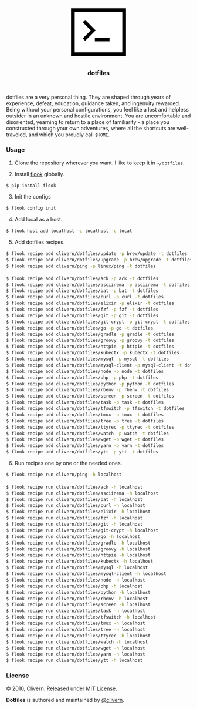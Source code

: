 <p align="center">
    <img src="/img/logo.png" width="150" />
    <h3 align="center">dotfiles</h3>
</p>
<br/>

dotfiles are a very personal thing. They are shaped through years of experience, defeat, education, guidance taken, and ingenuity rewarded. Being without your personal configurations, you feel like a lost and helpless outsider in an unknown and hostile environment. You are uncomfortable and disoriented, yearning to return to a place of familiarity - a place you constructed through your own adventures, where all the shortcuts are well-traveled, and which you proudly call `$HOME`.


### Usage

1. Clone the repository wherever you want. I like to keep it in `~/dotfiles`.

2. Install [flook](https://github.com/norwik/flook/) globally.

```zsh
$ pip install flook
```

3. Init the configs

```zsh
$ flook config init
```

4. Add local as a host.

```zsh
$ flook host add localhost -i localhost -c local
```

5. Add dotfiles recipes.

```zsh
$ flook recipe add clivern/dotfiles/update -p brew/update -t dotfiles
$ flook recipe add clivern/dotfiles/upgrade -p brew/upgrade -t dotfiles
$ flook recipe add clivern/ping -p linux/ping -t dotfiles

$ flook recipe add clivern/dotfiles/ack -p ack -t dotfiles
$ flook recipe add clivern/dotfiles/asciinema -p asciinema -t dotfiles
$ flook recipe add clivern/dotfiles/bat -p bat -t dotfiles
$ flook recipe add clivern/dotfiles/curl -p curl -t dotfiles
$ flook recipe add clivern/dotfiles/elixir -p elixir -t dotfiles
$ flook recipe add clivern/dotfiles/fzf -p fzf -t dotfiles
$ flook recipe add clivern/dotfiles/git -p git -t dotfiles
$ flook recipe add clivern/dotfiles/git-crypt -p git-crypt -t dotfiles
$ flook recipe add clivern/dotfiles/go -p go -t dotfiles
$ flook recipe add clivern/dotfiles/gradle -p gradle -t dotfiles
$ flook recipe add clivern/dotfiles/groovy -p groovy -t dotfiles
$ flook recipe add clivern/dotfiles/httpie -p httpie -t dotfiles
$ flook recipe add clivern/dotfiles/kubectx -p kubectx -t dotfiles
$ flook recipe add clivern/dotfiles/mysql -p mysql -t dotfiles
$ flook recipe add clivern/dotfiles/mysql-client -p mysql-client -t dotfiles
$ flook recipe add clivern/dotfiles/node -p node -t dotfiles
$ flook recipe add clivern/dotfiles/php -p php -t dotfiles
$ flook recipe add clivern/dotfiles/python -p python -t dotfiles
$ flook recipe add clivern/dotfiles/rbenv -p rbenv -t dotfiles
$ flook recipe add clivern/dotfiles/screen -p screen -t dotfiles
$ flook recipe add clivern/dotfiles/task -p task -t dotfiles
$ flook recipe add clivern/dotfiles/tfswitch -p tfswitch -t dotfiles
$ flook recipe add clivern/dotfiles/tmux -p tmux -t dotfiles
$ flook recipe add clivern/dotfiles/tree -p tree -t dotfiles
$ flook recipe add clivern/dotfiles/ttyrec -p ttyrec -t dotfiles
$ flook recipe add clivern/dotfiles/watch -p watch -t dotfiles
$ flook recipe add clivern/dotfiles/wget -p wget -t dotfiles
$ flook recipe add clivern/dotfiles/yarn -p yarn -t dotfiles
$ flook recipe add clivern/dotfiles/ytt -p ytt -t dotfiles
```

6. Run recipes one by one or the needed ones.

```zsh
$ flook recipe run clivern/ping -h localhost

$ flook recipe run clivern/dotfiles/ack -h localhost
$ flook recipe run clivern/dotfiles/asciinema -h localhost
$ flook recipe run clivern/dotfiles/bat -h localhost
$ flook recipe run clivern/dotfiles/curl -h localhost
$ flook recipe run clivern/dotfiles/elixir -h localhost
$ flook recipe run clivern/dotfiles/fzf -h localhost
$ flook recipe run clivern/dotfiles/git -h localhost
$ flook recipe run clivern/dotfiles/git-crypt -h localhost
$ flook recipe run clivern/dotfiles/go -h localhost
$ flook recipe run clivern/dotfiles/gradle -h localhost
$ flook recipe run clivern/dotfiles/groovy -h localhost
$ flook recipe run clivern/dotfiles/httpie -h localhost
$ flook recipe run clivern/dotfiles/kubectx -h localhost
$ flook recipe run clivern/dotfiles/mysql -h localhost
$ flook recipe run clivern/dotfiles/mysql-client -h localhost
$ flook recipe run clivern/dotfiles/node -h localhost
$ flook recipe run clivern/dotfiles/php -h localhost
$ flook recipe run clivern/dotfiles/python -h localhost
$ flook recipe run clivern/dotfiles/rbenv -h localhost
$ flook recipe run clivern/dotfiles/screen -h localhost
$ flook recipe run clivern/dotfiles/task -h localhost
$ flook recipe run clivern/dotfiles/tfswitch -h localhost
$ flook recipe run clivern/dotfiles/tmux -h localhost
$ flook recipe run clivern/dotfiles/tree -h localhost
$ flook recipe run clivern/dotfiles/ttyrec -h localhost
$ flook recipe run clivern/dotfiles/watch -h localhost
$ flook recipe run clivern/dotfiles/wget -h localhost
$ flook recipe run clivern/dotfiles/yarn -h localhost
$ flook recipe run clivern/dotfiles/ytt -h localhost
```


### License

© 2010, Clivern. Released under [MIT License](https://opensource.org/licenses/mit-license.php).

**Dotfiles** is authored and maintained by [@clivern](http://github.com/clivern).

